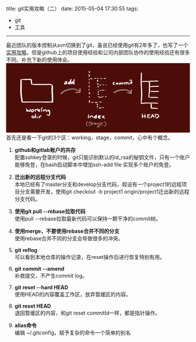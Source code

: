 title: git实用攻略（二）
date: 2015-05-04 17:30:55
tags: 
- git
- 工具

---

最近团队的版本控制从svn切换到了git，虽说已经使用git有2年多了，也写了一个[实用攻略](http://minotaursu.com/2014/07/01/git%E5%AE%9E%E7%94%A8%E6%94%BB%E7%95%A5/)，但是github上的项目使用经验和公司内部团队协作的使用经验还有很多不同。补充下新的使用体会。
![](http://raw.githubusercontent.com/minotaursu/minotaursu.github.io/source/images/gitflow.png?imageView/1/w/670/h/280)
首先还是看一下git的3个区：working，stage，commit，心中有个概念。

1. **github和gitlab账户的共存**   
配置sshkey登录的时候，git只能识别默认的id_rsa的秘钥文件，只有一个账户能够免登，在bash启动脚本中增加ssh-add file 实现多个账户的免登。

2. **迁出新的远程分支代码**   
本地已经有了master分支和develop分支代码，假设有一个project1的远程项目分支需要开发，使用git checkout -b project1 origin/project1迁出新的远程分支代码。

3. **使用git pull --rebase拉取代码**   
使用pull --rebase拉取最新代码可以保持一颗干净的commit树。

4. **使用merge，不要使用rebase合并不同的分支**  
使用rebase合并不同的分支会导致很多的冲突。 

5. **git reflog**  
可以看到本地仓库的操作记录，在reset操作后进行恢复特别有用。

6. **git commit --amend**   
补救提交，不产生commit log。

7. **git reset --hard HEAD**  
使用HEAD的内容覆盖工作区，放弃暂缓区的内容。

8. **git reset HEAD**  
退回暂缓区的内容，和git reset commitId一样，都是指针操作。

9. **alias命令**  
编辑 ~/.gitconfig，赋予复杂的命令一个简单的别名

